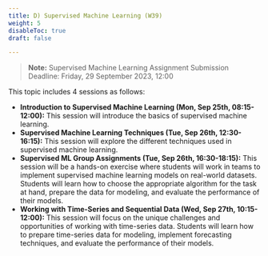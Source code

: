 ```yaml
---
title: D) Supervised Machine Learning (W39)
weight: 5
disableToc: true
draft: false

---
```


> **Note:** Supervised Machine Learning Assignment Submission Deadline: Friday, 29 September 2023, 12:00

This topic includes 4 sessions as follows:

- **Introduction to Supervised Machine Learning (Mon, Sep 25th, 08:15-12:00):** This session will introduce the basics of supervised machine learning.
- **Supervised Machine Learning Techniques (Tue, Sep 26th, 12:30-16:15):** This session will explore the different techniques used in supervised machine learning.
- **Supervised ML Group Assignments (Tue, Sep 26th, 16:30-18:15):** This session will be a hands-on exercise where students will work in teams to implement supervised machine learning models on real-world datasets. Students will learn how to choose the appropriate algorithm for the task at hand, prepare the data for modeling, and evaluate the performance of their models.
- **Working with Time-Series and Sequential Data (Wed, Sep 27th, 10:15-12:00):** This session will focus on the unique challenges and opportunities of working with time-series data. Students will learn how to prepare time-series data for modeling, implement forecasting techniques, and evaluate the performance of their models.

<!-- ## Intro slides

Use arrows keys on keyboard to navigate. Alternatively [fullscreen slides](https://SDS-AAU.github.io/SDS-master/M1/Notebooks/SML_introduction_theory.html) 
  
{{< IncludeSlides "https://SDS-AAU.github.io/SDS-master/M1/Notebooks/SML_introduction_theory.html" >}}
 -->

